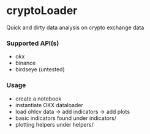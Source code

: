 # cryptoLoader
Quick and dirty data analysis on crypto exchange data 

### Supported API(s)  
- okx 
- binance
- birdseye (untested) 

### Usage 
- create a notebook 
- instantiate OKX dataloader
- load ohlcv data -> add indicators -> add plots 
- basic indicators found under indicators/ 
- plotting helpers under helpers/

